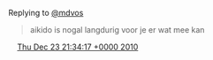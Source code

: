 Replying to [@mdvos](https://twitter.com/@mdvos/status/17876084301234177)

>  aikido is nogal langdurig voor je er wat mee kan

<img src="../../media/tweet.ico" width="12" /> [Thu Dec 23 21:34:17 +0000 2010](https://twitter.com/DromerDenker/status/18056827572846592)